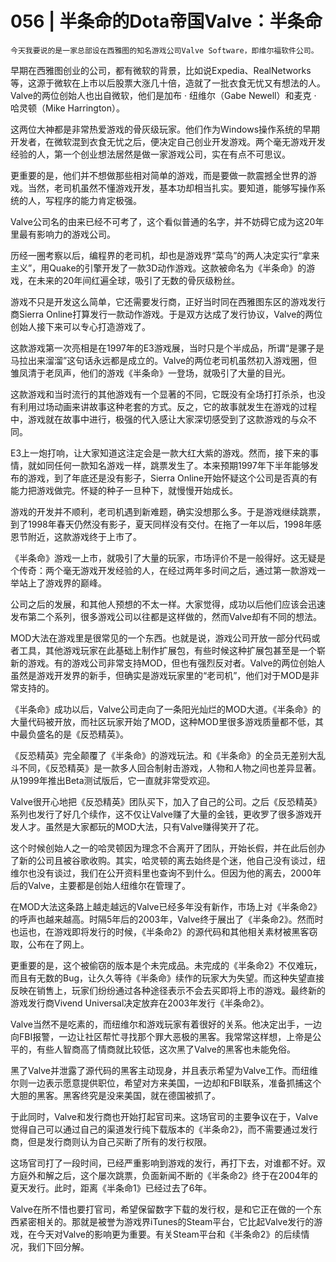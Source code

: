 # 056 | 半条命的Dota帝国Valve：半条命

    今天我要说的是一家总部设在西雅图的知名游戏公司Valve Software，即维尔福软件公司。

早期在西雅图创业的公司，都有微软的背景，比如说Expedia、RealNetworks等，这源于微软在上市以后股票大涨几十倍，造就了一批衣食无忧又有想法的人。Valve的两位创始人也出自微软，他们是加布 · 纽维尔（Gabe Newell）和麦克 · 哈灵顿（Mike Harrington）。

这两位大神都是非常热爱游戏的骨灰级玩家。他们作为Windows操作系统的早期开发者，在微软混到衣食无忧之后，便决定自己创业开发游戏。两个毫无游戏开发经验的人，第一个创业想法居然是做一家游戏公司，实在有点不可思议。

更重要的是，他们并不想做那些相对简单的游戏，而是要做一款震撼全世界的游戏。当然，老司机虽然不懂游戏开发，基本功却相当扎实。要知道，能够写操作系统的人，写程序的能力肯定极强。

Valve公司名的由来已经不可考了，这个看似普通的名字，并不妨碍它成为这20年里最有影响力的游戏公司。

历经一圈考察以后，编程界的老司机，却也是游戏界“菜鸟”的两人决定实行“拿来主义”，用Quake的引擎开发了一款3D动作游戏。这款被命名为《半条命》的游戏，在未来的20年间红遍全球，吸引了无数的骨灰级粉丝。

游戏不只是开发这么简单，它还需要发行商，正好当时同在西雅图东区的游戏发行商Sierra Online打算发行一款动作游戏。于是双方达成了发行协议，Valve的两位创始人接下来可以专心打造游戏了。

这款游戏第一次亮相是在1997年的E3游戏展，当时只是个半成品，所谓“是骡子是马拉出来溜溜”这句话永远都是成立的。Valve的两位老司机虽然初入游戏圈，但雏凤清于老凤声，他们的游戏《半条命》一登场，就吸引了大量的目光。

这款游戏和当时流行的其他游戏有一个显著的不同，它既没有全场打打杀杀，也没有利用过场动画来讲故事这种老套的方式。反之，它的故事就发生在游戏的过程中，游戏就在故事中进行，极强的代入感让大家深切感受到了这款游戏的与众不同。

E3上一炮打响，让大家知道这注定会是一款大红大紫的游戏。然而，接下来的事情，就如同任何一款知名游戏一样，跳票发生了。本来预期1997年下半年能够发布的游戏，到了年底还是没有影子，Sierra Online开始怀疑这个公司是否真的有能力把游戏做完。怀疑的种子一旦种下，就慢慢开始成长。

游戏的开发并不顺利，老司机遇到新难题，确实没想那么多。于是游戏继续跳票，到了1998年春天仍然没有影子，夏天同样没有交付。在拖了一年以后，1998年感恩节附近，这款游戏终于上市了。

《半条命》游戏一上市，就吸引了大量的玩家，市场评价不是一般得好。这无疑是个传奇：两个毫无游戏开发经验的人，在经过两年多时间之后，通过第一款游戏一举站上了游戏界的巅峰。

公司之后的发展，和其他人预想的不太一样。大家觉得，成功以后他们应该会迅速发布第二个系列，很多游戏公司以往都是这样做的，然而Valve却有不同的想法。

MOD大法在游戏里是很常见的一个东西。也就是说，游戏公司开放一部分代码或者工具，其他游戏玩家在此基础上制作扩展包，有些时候这种扩展包甚至是一个崭新的游戏。有的游戏公司非常支持MOD，但也有强烈反对者。Valve的两位创始人虽然是游戏开发界的新手，但确实是游戏玩家里的“老司机”，他们对于MOD是非常支持的。

《半条命》成功以后，Valve公司走向了一条阳光灿烂的MOD大道。《半条命》的大量代码被开放，而社区玩家开始了MOD，这种MOD里很多游戏质量都不低，其中最负盛名的是《反恐精英》。

《反恐精英》完全颠覆了《半条命》的游戏玩法。和《半条命》的全员无差别大乱斗不同，《反恐精英》是一款多人回合制射击游戏，人物和人物之间也差异显著。从1999年推出Beta测试版后，它一直就非常受欢迎。

Valve很开心地把《反恐精英》团队买下，加入了自己的公司。之后《反恐精英》系列也发行了好几个续作，这不仅让Valve赚了大量的金钱，更收罗了很多游戏开发人才。虽然是大家都玩的MOD大法，只有Valve赚得笑开了花。

这个时候创始人之一的哈灵顿因为理念不合离开了团队，开始长假，并在此后创办了新的公司且被谷歌收购。其实，哈灵顿的离去始终是个迷，他自己没有谈过，纽维尔也没有谈过，我们在公开资料里也查询不到什么。但因为他的离去，2000年后的Valve，主要都是创始人纽维尔在管理了。

在MOD大法这条路上越走越远的Valve已经多年没有新作，市场上对《半条命2》的呼声也越来越高。时隔5年后的2003年，Valve终于展出了《半条命2》。然而时也运也，在游戏即将发行的时候，《半条命2》的源代码和其他相关素材被黑客窃取，公布在了网上。

更重要的是，这个被偷窃的版本是个未完成品。未完成的《半条命2》不仅难玩，而且有无数的Bug，让久久等待《半条命》续作的玩家大为失望。而这种失望直接反映在销售上，玩家们纷纷通过各种途径表示不会去买即将上市的游戏。最终新的游戏发行商Vivend Universal决定放弃在2003年发行《半条命2》。

Valve当然不是吃素的，而纽维尔和游戏玩家有着很好的关系。他决定出手，一边向FBI报警，一边让社区帮忙寻找那个罪大恶极的黑客。我常常这样想，上帝是公平的，有些人智商高了情商就比较低，这次黑了Valve的黑客也未能免俗。

黑了Valve并泄露了源代码的黑客主动现身，并且表示希望为Valve工作。而纽维尔则一边表示愿意提供职位，希望对方来美国，一边却和FBI联系，准备抓捕这个大胆的黑客。黑客终究是没来美国，就在德国被抓了。

于此同时，Valve和发行商也开始打起官司来。这场官司的主要争议在于，Valve觉得自己可以通过自己的渠道发行纯下载版本的《半条命2》，而不需要通过发行商，但是发行商则认为自己买断了所有的发行权限。

这场官司打了一段时间，已经严重影响到游戏的发行，再打下去，对谁都不好。双方庭外和解之后，这个屡次跳票，负面新闻不断的《半条命2》终于在2004年的夏天发行。此时，距离《半条命1》已经过去了6年。

Valve在所不惜也要打官司，希望保留数字下载的发行权，是和它正在做的一个东西紧密相关的。那就是被誉为游戏界iTunes的Steam平台，它比起Valve发行的游戏，在今天对Valve的影响更为重要。有关Steam平台和《半条命2》的后续情况，我们下回分解。
    